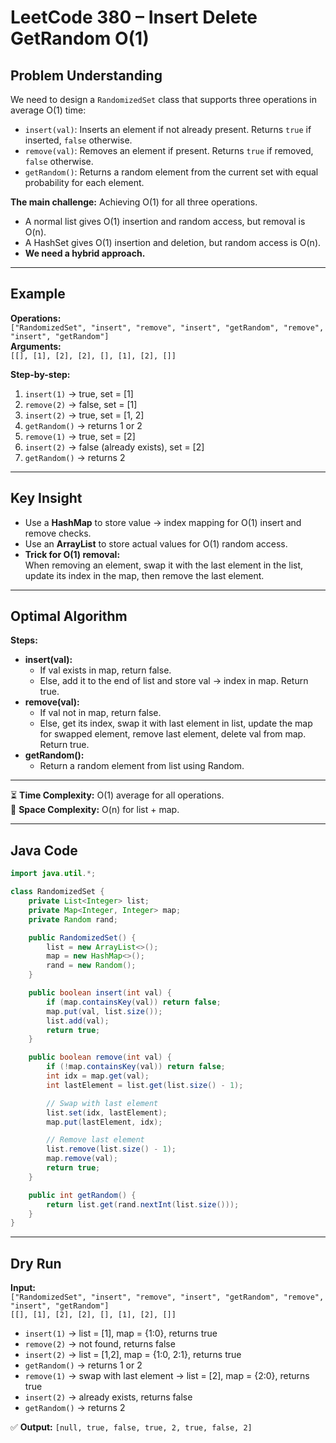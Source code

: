 # LeetCode 380 – Insert Delete GetRandom O(1)

## Problem Understanding

We need to design a `RandomizedSet` class that supports three operations in average O(1) time:

- `insert(val)`: Inserts an element if not already present. Returns `true` if inserted, `false` otherwise.
- `remove(val)`: Removes an element if present. Returns `true` if removed, `false` otherwise.
- `getRandom()`: Returns a random element from the current set with equal probability for each element.

**The main challenge:** Achieving O(1) for all three operations.

- A normal list gives O(1) insertion and random access, but removal is O(n).
- A HashSet gives O(1) insertion and deletion, but random access is O(n).
- **We need a hybrid approach.**

---

## Example

**Operations:**  
`["RandomizedSet", "insert", "remove", "insert", "getRandom", "remove", "insert", "getRandom"]`  
**Arguments:**  
`[[], [1], [2], [2], [], [1], [2], []]`

**Step-by-step:**
1. `insert(1)` → true, set = [1]
2. `remove(2)` → false, set = [1]
3. `insert(2)` → true, set = [1, 2]
4. `getRandom()` → returns 1 or 2
5. `remove(1)` → true, set = [2]
6. `insert(2)` → false (already exists), set = [2]
7. `getRandom()` → returns 2

---

## Key Insight

- Use a **HashMap** to store value → index mapping for O(1) insert and remove checks.
- Use an **ArrayList** to store actual values for O(1) random access.
- **Trick for O(1) removal:**  
  When removing an element, swap it with the last element in the list, update its index in the map, then remove the last element.

---

## Optimal Algorithm

**Steps:**

- **insert(val):**
  - If val exists in map, return false.
  - Else, add it to the end of list and store val → index in map. Return true.
- **remove(val):**
  - If val not in map, return false.
  - Else, get its index, swap it with last element in list, update the map for swapped element, remove last element, delete val from map. Return true.
- **getRandom():**
  - Return a random element from list using Random.

---

⏳ **Time Complexity:** O(1) average for all operations.  
💾 **Space Complexity:** O(n) for list + map.

---

## Java Code

```java
import java.util.*;

class RandomizedSet {
    private List<Integer> list;
    private Map<Integer, Integer> map;
    private Random rand;

    public RandomizedSet() {
        list = new ArrayList<>();
        map = new HashMap<>();
        rand = new Random();
    }

    public boolean insert(int val) {
        if (map.containsKey(val)) return false;
        map.put(val, list.size());
        list.add(val);
        return true;
    }

    public boolean remove(int val) {
        if (!map.containsKey(val)) return false;
        int idx = map.get(val);
        int lastElement = list.get(list.size() - 1);

        // Swap with last element
        list.set(idx, lastElement);
        map.put(lastElement, idx);

        // Remove last element
        list.remove(list.size() - 1);
        map.remove(val);
        return true;
    }

    public int getRandom() {
        return list.get(rand.nextInt(list.size()));
    }
}
```

---

## Dry Run

**Input:**  
`["RandomizedSet", "insert", "remove", "insert", "getRandom", "remove", "insert", "getRandom"]`  
`[[], [1], [2], [2], [], [1], [2], []]`

- `insert(1)` → list = [1], map = {1:0}, returns true
- `remove(2)` → not found, returns false
- `insert(2)` → list = [1,2], map = {1:0, 2:1}, returns true
- `getRandom()` → returns 1 or 2
- `remove(1)` → swap with last element → list = [2], map = {2:0}, returns true
- `insert(2)` → already exists, returns false
- `getRandom()` → returns 2

✅ **Output:** `[null, true, false, true, 2, true, false, 2]`
